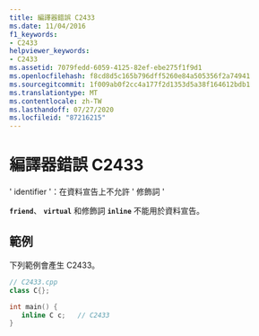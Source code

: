 ```yaml
---
title: 編譯器錯誤 C2433
ms.date: 11/04/2016
f1_keywords:
- C2433
helpviewer_keywords:
- C2433
ms.assetid: 7079fedd-6059-4125-82ef-ebe275f1f9d1
ms.openlocfilehash: f8cd8d5c165b796dff5260e84a505356f2a74941
ms.sourcegitcommit: 1f009ab0f2cc4a177f2d1353d5a38f164612bdb1
ms.translationtype: MT
ms.contentlocale: zh-TW
ms.lasthandoff: 07/27/2020
ms.locfileid: "87216215"
---
```

# <a name="compiler-error-c2433"></a>編譯器錯誤 C2433

' identifier '：在資料宣告上不允許 ' 修飾詞 '

**`friend`**、 **`virtual`** 和修飾詞 **`inline`** 不能用於資料宣告。

## <a name="example"></a>範例

下列範例會產生 C2433。

```cpp
// C2433.cpp
class C{};

int main() {
   inline C c;   // C2433
}
```
